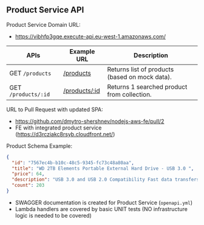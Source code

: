 ## Product Service API

Product Service Domain URL:
- https://vibhfp3gqe.execute-api.eu-west-1.amazonaws.com/


| APIs                | Example URL                                                                                                          | Description                                    |
|---------------------|----------------------------------------------------------------------------------------------------------------------|------------------------------------------------|
| GET `/products`     | [/products](https://vibhfp3gqe.execute-api.eu-west-1.amazonaws.com/dev/products)                                     | Returns list of products (based on mock data). |
| GET `/products/:id` | [/products/:id](https://vibhfp3gqe.execute-api.eu-west-1.amazonaws.com/dev/products/7567ec4b-b10c-48c5-9345-fc73c48a80aa) | Returns 1 searched product from collection.    |

URL to Pull Request with updated SPA:
- https://github.com/dmytro-shershnev/nodejs-aws-fe/pull/2
- FE with integrated product service (https://d3rcziakc8rsyb.cloudfront.net/)

Product Schema Example:
```json
{
  "id": "7567ec4b-b10c-48c5-9345-fc73c48a80aa",
  "title": "WD 2TB Elements Portable External Hard Drive - USB 3.0 ",
  "price": 64,
  "description": "USB 3.0 and USB 2.0 Compatibility Fast data transfers Improve PC Performance High Capacity; Compatibility Formatted NTFS for Windows 10, Windows 8.1, Windows 7; Reformatting may be required for other operating systems; Compatibility may vary depending on user’s hardware configuration and operating system",
  "count": 203
}
```

- SWAGGER documentation is created for Product Service (`openapi.yml`)
- Lambda handlers are covered by basic UNIT tests (NO infrastructure logic is needed to be covered)